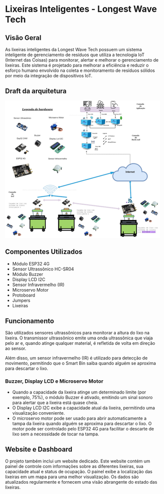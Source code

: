 # Lixeiras Inteligentes - Longest Wave Tech

## Visão Geral

As lixeiras inteligentes da Longest Wave Tech possuem um sistema inteligente de gerenciamento de resíduos que utiliza a tecnologia IoT (Internet das Coisas) para monitorar, alertar e melhorar o gerenciamento de lixeiras. Este sistema é projetado para melhorar a eficiência e reduzir o esforço humano envolvido na coleta e monitoramento de resíduos sólidos por meio da integração de dispositivos IoT.

## Draft da arquitetura
![Draft da Arquitetura](img/arquitetura.png)

## Componentes Utilizados

- Módulo ESP32 4G
- Sensor Ultrassônico HC-SR04
- Módulo Buzzer
- Display LCD I2C
- Sensor Infravermelho (IR)
- Microservo Motor
- Protoboard
- Jumpers
- Lixeiras

## Funcionamento

São utilizados sensores ultrassônicos para monitorar a altura do lixo na lixeira. O transmissor ultrassônico emite uma onda ultrassônica que viaja pelo ar e, quando atinge qualquer material, é refletida de volta em direção ao sensor.

Além disso, um sensor infravermelho (IR) é utilizado para detecção de movimento, permitindo que o Smart Bin saiba quando alguém se aproxima para descartar o lixo.

### Buzzer, Display LCD e Microservo Motor

- Quando a capacidade da lixeira atinge um determinado limite (por exemplo, 75%), o módulo Buzzer é ativado, emitindo um sinal sonoro para alertar que a lixeira está quase cheia.
- O Display LCD I2C exibe a capacidade atual da lixeira, permitindo uma visualização conveniente.
- O microservo motor pode ser usado para abrir automaticamente a tampa da lixeira quando alguém se aproxima para descartar o lixo. O motor pode ser controlado pelo ESP32 4G para facilitar o descarte de lixo sem a necessidade de tocar na tampa.

## Website e Dashboard

O projeto também inclui um website dedicado. Este website contém um painel de controle com informações sobre as diferentes lixeiras, sua capacidade atual e status de ocupação. O painel exibe a localização das lixeiras em um mapa para uma melhor visualização. Os dados são atualizados regularmente e fornecem uma visão abrangente do estado das lixeiras.

